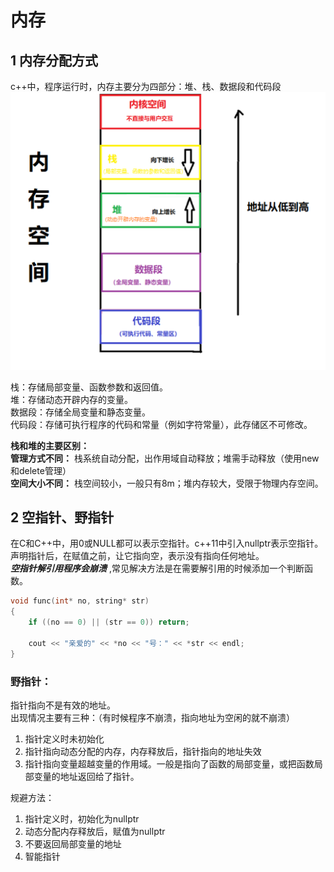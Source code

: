 # 内存
## 1 内存分配方式
c++中，程序运行时，内存主要分为四部分：堆、栈、数据段和代码段
![alt text](image.png)

栈：存储局部变量、函数参数和返回值。  
堆：存储动态开辟内存的变量。  
数据段：存储全局变量和静态变量。  
代码段：存储可执行程序的代码和常量（例如字符常量），此存储区不可修改。 

__栈和堆的主要区别：__  
__管理方式不同：__ 栈系统自动分配，出作用域自动释放；堆需手动释放（使用new和delete管理）  
__空间大小不同：__ 栈空间较小，一般只有8m；堆内存较大，受限于物理内存空间。  

## 2 空指针、野指针
在C和C++中，用0或NULL都可以表示空指针。c++11中引入nullptr表示空指针。  
声明指针后，在赋值之前，让它指向空，表示没有指向任何地址。  
___空指针解引用程序会崩溃___  ,常见解决方法是在需要解引用的时候添加一个判断函数。  
```cpp
void func(int* no, string* str)    
{
	if ((no == 0) || (str == 0)) return;  

	cout << "亲爱的" << *no << "号：" << *str << endl;
}
```  

### 野指针：
指针指向不是有效的地址。  
出现情况主要有三种：（有时候程序不崩溃，指向地址为空闲的就不崩溃）  
1) 指针定义时未初始化
2) 指针指向动态分配的内存，内存释放后，指针指向的地址失效
3) 指针指向变量超越变量的作用域。一般是指向了函数的局部变量，或把函数局部变量的地址返回给了指针。

规避方法：  
1) 指针定义时，初始化为nullptr
2) 动态分配内存释放后，赋值为nullptr
3) 不要返回局部变量的地址
4) 智能指针